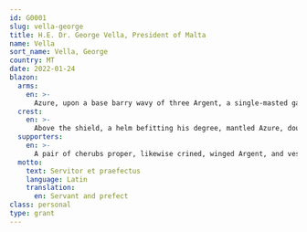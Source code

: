 ```yaml
---
id: G0001
slug: vella-george
title: H.E. Dr. George Vella, President of Malta
name: Vella
sort_name: Vella, George
country: MT
date: 2022-01-24
blazon:
  arms:
    en: >-
      Azure, upon a base barry wavy of three Argent, a single-masted galley in full sail Or, rigged of the Same, flying a pennant of the Second, its sail chequy of the Last and Sable.
  crest:
    en: >-
      Above the shield, a helm befitting his degree, mantled Azure, doubled Or; on a wreath of the liveries, an arm proper vambraced Argent, holding in its hand a staff Or, from which flies a pennant Argent bearing a Greek cross Vert.
  supporters:
    en: >-
      A pair of cherubs proper, likewise crined, winged Argent, and vested around the loins Gules; that at dexter holding in his exterior hand a map of the world, that at sinister a rod of Aesculapius Or, with serpent Vert.
  motto:
    text: Servitor et praefectus
    language: Latin
    translation:
      en: Servant and prefect
class: personal
type: grant
---
```

